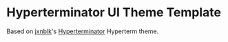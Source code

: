 # Hyperterminator UI Theme Template

Based on [jxnblk](https://github.com/jxnblk)'s [Hyperterminator](http://jxnblk.com/hyperterminator/) Hyperterm theme.
